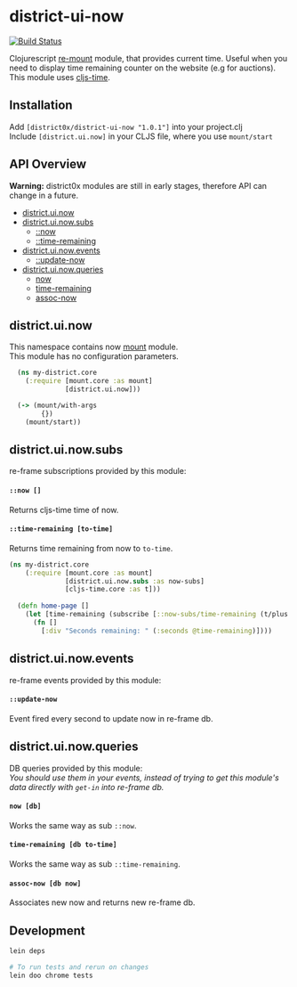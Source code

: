 # district-ui-now

[![Build Status](https://travis-ci.org/district0x/district-ui-now.svg?branch=master)](https://travis-ci.org/district0x/district-ui-now)

Clojurescript [re-mount](https://github.com/district0x/d0x-INFRA/blob/master/re-mount.md) module, that provides current time.
Useful when you need to display time remaining counter on the website (e.g for auctions). This module uses [cljs-time](https://github.com/andrewmcveigh/cljs-time).

## Installation
Add `[district0x/district-ui-now "1.0.1"]` into your project.clj  
Include `[district.ui.now]` in your CLJS file, where you use `mount/start`

## API Overview

**Warning:** district0x modules are still in early stages, therefore API can change in a future.

- [district.ui.now](#districtuinow)
- [district.ui.now.subs](#districtuinowsubs)
  - [::now](#now-sub)
  - [::time-remaining](#time-remaining-sub)
- [district.ui.now.events](#districtuinowevents)
  - [::update-now](#update-now)
- [district.ui.now.queries](#districtuinowqueries)
  - [now](#now)
  - [time-remaining](#time-remaining)
  - [assoc-now](#assoc-now)

## district.ui.now
This namespace contains now [mount](https://github.com/tolitius/mount) module.  
This module has no configuration parameters.

```clojure
  (ns my-district.core
    (:require [mount.core :as mount]
              [district.ui.now]))

  (-> (mount/with-args
        {})
    (mount/start))
```

## district.ui.now.subs
re-frame subscriptions provided by this module:

#### <a name="now-sub">`::now []`
Returns cljs-time time of now. 

#### <a name="time-remaining-sub">`::time-remaining [to-time]`
Returns time remaining from now to `to-time`. 

```clojure
(ns my-district.core
    (:require [mount.core :as mount]
              [district.ui.now.subs :as now-subs]
              [cljs-time.core :as t]))
  
  (defn home-page []
    (let [time-remaining (subscribe [::now-subs/time-remaining (t/plus (t/now) (t/seconds 50))])]  
      (fn []
        [:div "Seconds remaining: " (:seconds @time-remaining)])))
```

## district.ui.now.events
re-frame events provided by this module:

#### <a name="update-now">`::update-now`
Event fired every second to update now in re-frame db.

## district.ui.now.queries
DB queries provided by this module:  
*You should use them in your events, instead of trying to get this module's 
data directly with `get-in` into re-frame db.*

#### <a name="now">`now [db]`
Works the same way as sub `::now`.

#### <a name="time-remaining">`time-remaining [db to-time]`
Works the same way as sub `::time-remaining`.

#### <a name="assoc-now">`assoc-now [db now]`
Associates new now and returns new re-frame db.

## Development
```bash
lein deps

# To run tests and rerun on changes
lein doo chrome tests
```
